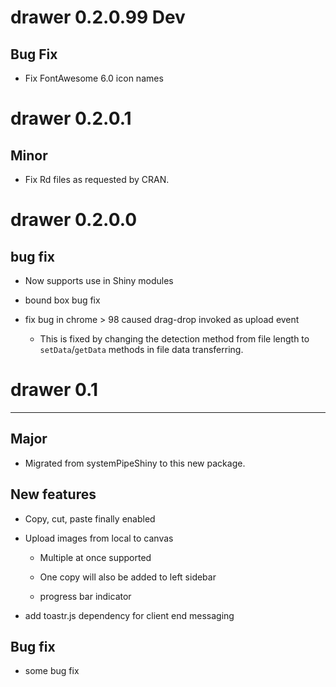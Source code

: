 # drawer 0.2.0.99 Dev

## Bug Fix

-   Fix FontAwesome 6.0 icon names

# drawer 0.2.0.1

## Minor

-   Fix Rd files as requested by CRAN.

# drawer 0.2.0.0

## bug fix

-   Now supports use in Shiny modules

-   bound box bug fix

-   fix bug in chrome \> 98 caused drag-drop invoked as upload event

    -   This is fixed by changing the detection method from file length to `setData`/`getData` methods in file data transferring.

# drawer 0.1

------------------------------------------------------------------------

## Major

-   Migrated from systemPipeShiny to this new package.

## New features

-   Copy, cut, paste finally enabled

-   Upload images from local to canvas

    -   Multiple at once supported

    -   One copy will also be added to left sidebar

    -   progress bar indicator

-   add toastr.js dependency for client end messaging

## Bug fix

-   some bug fix
